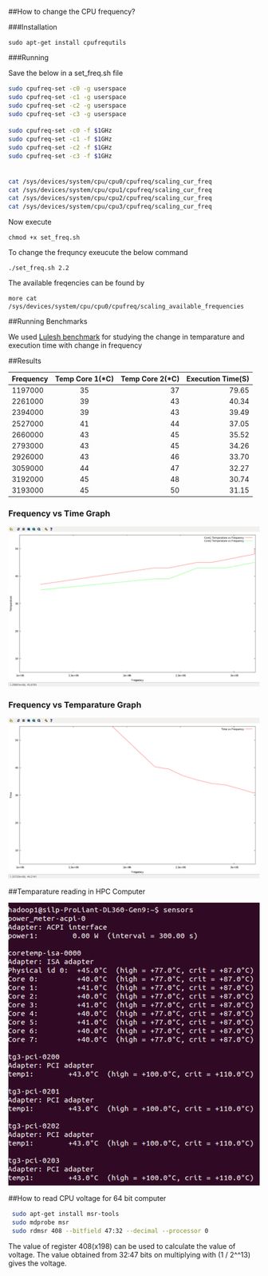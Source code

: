 

##How to change the CPU frequency?

###Installation

```
sudo apt-get install cpufrequtils
```

###Running

Save the below in a set_freq.sh file
```sh
sudo cpufreq-set -c0 -g userspace
sudo cpufreq-set -c1 -g userspace
sudo cpufreq-set -c2 -g userspace
sudo cpufreq-set -c3 -g userspace

sudo cpufreq-set -c0 -f $1GHz
sudo cpufreq-set -c1 -f $1GHz
sudo cpufreq-set -c2 -f $1GHz
sudo cpufreq-set -c3 -f $1GHz


cat /sys/devices/system/cpu/cpu0/cpufreq/scaling_cur_freq
cat /sys/devices/system/cpu/cpu1/cpufreq/scaling_cur_freq
cat /sys/devices/system/cpu/cpu2/cpufreq/scaling_cur_freq
cat /sys/devices/system/cpu/cpu3/cpufreq/scaling_cur_freq

```

Now execute 

```
chmod +x set_freq.sh
```

To change the frequncy exeucute the below command

```
./set_freq.sh 2.2
```

The available freqencies can be found by 

```
more cat /sys/devices/system/cpu/cpu0/cpufreq/scaling_available_frequencies
```

##Running Benchmarks

We used [Lulesh benchmark](https://codesign.llnl.gov/lulesh.php) for studying the change in temparature and execution time with change in frequency

##Results

| Frequency  | Temp Core 1(*C) | Temp Core 2(*C) | Execution Time(S)|
| ------------- |:-------------:| -----:| ----:|
| 1197000 | 35 | 37 | 79.65 |
| 2261000 | 39 | 43 | 40.34 |
| 2394000 | 39 | 43 | 39.49 |
| 2527000 | 41 | 44 | 37.05 |
| 2660000 | 43 | 45 | 35.52 |
| 2793000 | 43 | 45 | 34.26 |
| 2926000 | 43 | 46 | 33.70 |
| 3059000 | 44 | 47 | 32.27 |
| 3192000 | 45 | 48 | 30.74 |
| 3193000 | 45 | 50 | 31.15 |



### Frequency vs Time Graph

![Temparature-Frequency](images/freq-temp.png) 

### Frequency vs Temparature Graph

![Time-Frequency](images/time-freq.png) 

##Temparature reading in HPC Computer

![Silp Temparature Reading](images/temparature-silp.png)

##How to read CPU voltage for 64 bit computer

```bash
 sudo apt-get install msr-tools
 sudo mdprobe msr
 sudo rdmsr 408 --bitfield 47:32 --decimal --processor 0
 ```
 
The value of register 408(x198) can be used to calculate the value of voltage. 
The value obtained from 32:47 bits on multiplying with (1 / 2^^13) gives the voltage.
 





